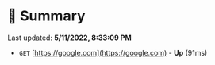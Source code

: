 # 📖 Summary
Last updated: **5/11/2022, 8:33:09 PM**

- `GET` [https://google.com](https://google.com) - **Up** (91ms)
